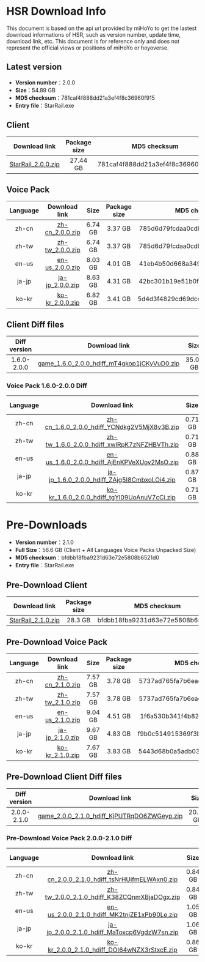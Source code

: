 # HSR Download Info

This document is based on the api url provided by miHoYo to get the lastest download informations of HSR, such as version number, update time, download link, etc. This document is for reference only and does not represent the official views or positions of miHoYo or hoyoverse.

## Latest version

- **Version number**：2.0.0
- **Size**：54.89 GB
- **MD5 checksum**：781caf4f888dd21a3ef4f8c36960f915
- **Entry file**：StarRail.exe

## Client

| Download link | Package size | MD5 checksum |
| :---: | :---: | :---: |
| [StarRail_2.0.0.zip](https://autopatchcn.bhsr.com/client/cn/20240126110214_QvLzGdvYfGBEq4M4/PC/StarRail_2.0.0.zip) | 27.44 GB | 781caf4f888dd21a3ef4f8c36960f915 |

## Voice Pack

| Language | Download link | Size | Package size | MD5 checksum |
| :---: | :---: | :---: | :---: | :---: |
| zh-cn | [zh-cn_2.0.0.zip](https://autopatchcn.bhsr.com/client/cn/20240126110214_QvLzGdvYfGBEq4M4/PC/Chinese.zip) | 6.74 GB | 3.37 GB | 785d6d79fcdaa0cdb847718ad17a4f82 |
| zh-tw | [zh-tw_2.0.0.zip](https://autopatchcn.bhsr.com/client/cn/20240126110214_QvLzGdvYfGBEq4M4/PC/Chinese.zip) | 6.74 GB | 3.37 GB | 785d6d79fcdaa0cdb847718ad17a4f82 |
| en-us | [en-us_2.0.0.zip](https://autopatchcn.bhsr.com/client/cn/20240126110214_QvLzGdvYfGBEq4M4/PC/English.zip) | 8.03 GB | 4.01 GB | 41eb4b50d668a349fab3cb4b5ac1f75e |
| ja-jp | [ja-jp_2.0.0.zip](https://autopatchcn.bhsr.com/client/cn/20240126110214_QvLzGdvYfGBEq4M4/PC/Japanese.zip) | 8.63 GB | 4.31 GB | 42bc301b19e51b0ff72fb232b3043137 |
| ko-kr | [ko-kr_2.0.0.zip](https://autopatchcn.bhsr.com/client/cn/20240126110214_QvLzGdvYfGBEq4M4/PC/Korean.zip) | 6.82 GB | 3.41 GB | 5d4d3f4829cd69dcee13b11b58310c35 |

## Client Diff files

| Diff version | Download link | Size | Package size | MD5 checksum |
| :---: | :---: | :---: | :---: | :---: |
| 1.6.0-2.0.0 | [game_1.6.0_2.0.0_hdiff_mT4gkop1jCKyVuD0.zip](https://autopatchcn.bhsr.com/client/hkrpg_cn/33/game_1.6.0_2.0.0_hdiff_mT4gkop1jCKyVuD0.zip) | 35.02 GB | 16.41 GB | C23BD6852256B176B410BC71A1836015 |

### Voice Pack  1.6.0-2.0.0 Diff

| Language | Download link | Size | Package size | MD5 checksum |
| :---: | :---: | :---: | :---: | :---: |
| zh-cn | [zh-cn_1.6.0_2.0.0_hdiff_YCNdkg2V5MjX8v3B.zip](https://autopatchcn.bhsr.com/client/hkrpg_cn/33/zh-cn_1.6.0_2.0.0_hdiff_YCNdkg2V5MjX8v3B.zip) | 0.71 GB | 0.35 GB | 95774CAA02F21BD2C6CE45102787EB0F |
| zh-tw | [zh-tw_1.6.0_2.0.0_hdiff_xwlRpK7zNFZHBVTh.zip](https://autopatchcn.bhsr.com/client/hkrpg_cn/33/zh-tw_1.6.0_2.0.0_hdiff_xwlRpK7zNFZHBVTh.zip) | 0.71 GB | 0.35 GB | BEC91DC25C90AA79FD3E069AC731077A |
| en-us | [en-us_1.6.0_2.0.0_hdiff_AjEnKPVeXUov2MsO.zip](https://autopatchcn.bhsr.com/client/hkrpg_cn/33/en-us_1.6.0_2.0.0_hdiff_AjEnKPVeXUov2MsO.zip) | 0.88 GB | 0.43 GB | 72F5256CDBE62C7E03834463DE3831AF |
| ja-jp | [ja-jp_1.6.0_2.0.0_hdiff_ZAjg5I8CmbxoLOi4.zip](https://autopatchcn.bhsr.com/client/hkrpg_cn/33/ja-jp_1.6.0_2.0.0_hdiff_ZAjg5I8CmbxoLOi4.zip) | 0.87 GB | 0.43 GB | 10A90B0A6543D817D4982EEE9120029B |
| ko-kr | [ko-kr_1.6.0_2.0.0_hdiff_tgYl09UoAnuV7cCi.zip](https://autopatchcn.bhsr.com/client/hkrpg_cn/33/ko-kr_1.6.0_2.0.0_hdiff_tgYl09UoAnuV7cCi.zip) | 0.71 GB | 0.35 GB | 6C3777ECBDDCFF427404CC9F92BEA1FD |

# Pre-Downloads

- **Version number**：2.1.0
- **Full Size**：56.6 GB (Client + All Languages Voice Packs Unpacked Size)
- **MD5 checksum**：bfdbb18fba9231d63e72e5808b6521d0
- **Entry file**：StarRail.exe

## Pre-Download Client

| Download link | Package size | MD5 checksum |
| :---: | :---: | :---: |
| [StarRail_2.1.0.zip](https://autopatchcn.bhsr.com/client/cn/20240315111623_TbwRoPayP3dE1p79/PC/StarRail_2.1.0.zip) | 28.3 GB | bfdbb18fba9231d63e72e5808b6521d0 |

## Pre-Download Voice Pack

| Language | Download link | Size | Package size | MD5 checksum |
| :---: | :---: | :---: | :---: | :---: |
| zh-cn | [zh-cn_2.1.0.zip](https://autopatchcn.bhsr.com/client/cn/20240315111623_TbwRoPayP3dE1p79/PC/Chinese.zip) | 7.57 GB | 3.78 GB | 5737ad765fa7b6eac8210ee4f2eeeb39 |
| zh-tw | [zh-tw_2.1.0.zip](https://autopatchcn.bhsr.com/client/cn/20240315111623_TbwRoPayP3dE1p79/PC/Chinese.zip) | 7.57 GB | 3.78 GB | 5737ad765fa7b6eac8210ee4f2eeeb39 |
| en-us | [en-us_2.1.0.zip](https://autopatchcn.bhsr.com/client/cn/20240315111623_TbwRoPayP3dE1p79/PC/English.zip) | 9.04 GB | 4.51 GB | 1f6a530b341f4b82f612fe6004b1bdbf |
| ja-jp | [ja-jp_2.1.0.zip](https://autopatchcn.bhsr.com/client/cn/20240315111623_TbwRoPayP3dE1p79/PC/Japanese.zip) | 9.67 GB | 4.83 GB | f9b0c514915369f3b9155127684f8d51 |
| ko-kr | [ko-kr_2.1.0.zip](https://autopatchcn.bhsr.com/client/cn/20240315111623_TbwRoPayP3dE1p79/PC/Korean.zip) | 7.67 GB | 3.83 GB | 5443d68b0a5adb03ab92c8fb4eb7df24 |

## Pre-Download Client Diff files

| Diff version | Download link | Size | Package size | MD5 checksum |
| :---: | :---: | :---: | :---: | :---: |
| 2.0.0-2.1.0 | [game_2.0.0_2.1.0_hdiff_KjPUTRqDO6ZWGeyp.zip](https://autopatchcn.bhsr.com/client/hkrpg_cn/33/game_2.0.0_2.1.0_hdiff_KjPUTRqDO6ZWGeyp.zip) | 20.47 GB | 9.57 GB | E0B1FD73E543939C52A37BBEB6BF6AF8 |

### Pre-Download Voice Pack  2.0.0-2.1.0 Diff

| Language | Download link | Size | Package size | MD5 checksum |
| :---: | :---: | :---: | :---: | :---: |
| zh-cn | [zh-cn_2.0.0_2.1.0_hdiff_tsNrHUifmELWAxn0.zip](https://autopatchcn.bhsr.com/client/hkrpg_cn/33/zh-cn_2.0.0_2.1.0_hdiff_tsNrHUifmELWAxn0.zip) | 0.84 GB | 0.42 GB | E898F44B5DB766745A888F6532B685C6 |
| zh-tw | [zh-tw_2.0.0_2.1.0_hdiff_K38ZCQnmXBjaDOgx.zip](https://autopatchcn.bhsr.com/client/hkrpg_cn/33/zh-tw_2.0.0_2.1.0_hdiff_K38ZCQnmXBjaDOgx.zip) | 0.84 GB | 0.42 GB | 2F28894AF6EA4361E95DFD690A475560 |
| en-us | [en-us_2.0.0_2.1.0_hdiff_MK2tnjZE1xPb90Le.zip](https://autopatchcn.bhsr.com/client/hkrpg_cn/33/en-us_2.0.0_2.1.0_hdiff_MK2tnjZE1xPb90Le.zip) | 1.05 GB | 0.52 GB | 05E8AD772743393D18E3F401CE2CC997 |
| ja-jp | [ja-jp_2.0.0_2.1.0_hdiff_MaToxcp6VgdzW7sn.zip](https://autopatchcn.bhsr.com/client/hkrpg_cn/33/ja-jp_2.0.0_2.1.0_hdiff_MaToxcp6VgdzW7sn.zip) | 1.06 GB | 0.52 GB | 2098CF31B700A0833C9D4DC7D90A192A |
| ko-kr | [ko-kr_2.0.0_2.1.0_hdiff_DOI64wNZX3rStxcE.zip](https://autopatchcn.bhsr.com/client/hkrpg_cn/33/ko-kr_2.0.0_2.1.0_hdiff_DOI64wNZX3rStxcE.zip) | 0.86 GB | 0.43 GB | DDD199503CC53D93FFB0B137899BB84F |

